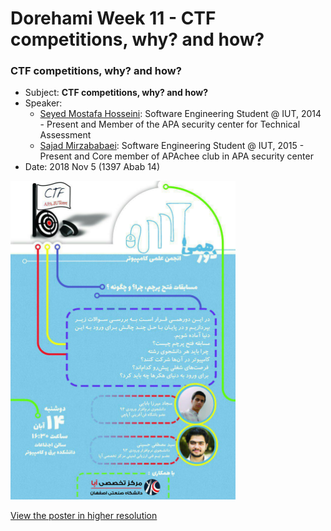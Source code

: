 # Dorehami Week 11 - CTF competitions, why? and how?

### CTF competitions, why? and how?
- Subject: **CTF competitions, why? and how?**
- Speaker: 
  - [Seyed Mostafa Hosseini](https://www.linkedin.com/in/aseyed-mostafa/): Software Engineering Student @ IUT, 2014 - Present and Member of the APA security center for Technical Assessment 
  - [Sajad Mirzababaei](https://www.linkedin.com/in/sajjad-mirzababaie-904aa3139/): Software Engineering Student @ IUT, 2015 - Present and Core member of APAchee club in APA security center
- Date: 2018 Nov 5 (1397 Abab 14)

<img src="./ctf.jpg" width="360">

[View the poster in higher resolution](ctf-hr.jpg)
